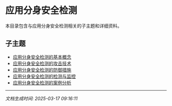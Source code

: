 # 应用分身安全检测

本目录包含与应用分身安全检测相关的子主题和详细资料。

## 子主题

- [应用分身安全检测的基本概念](app-clone-detection/basic-concepts.md)
- [应用分身安全检测的攻击技术](app-clone-detection/attack-techniques.md)
- [应用分身安全检测的防御措施](app-clone-detection/defense-measures.md)
- [应用分身安全检测的检测与监控](app-clone-detection/detection-monitoring.md)
- [应用分身安全检测的案例分析](app-clone-detection/case-studies.md)

---

*文档生成时间: 2025-03-17 09:16:11*

